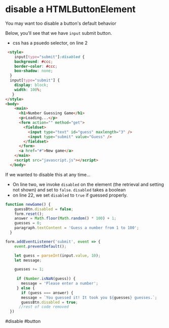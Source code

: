 # disable a HTMLButtonElement 

You may want too disable a button's default behavior

Below, you'll see that we have `input` submit button. 

- css has a psuedo selector, on line 2

```html
 <style>
	input[type="submit"]:disabled {
    background: #ccc;
    border-color: #ccc;
    box-shadow: none;
  }
  input[type="submit"] {
    display: block;
    width: 100%;
   }
</style>
<body>
    <main>
      <h1>Number Guessing Game</h1>
      <p>Loading...</p>
      <form action="" method="get">
        <fieldset>
          <input type="text" id="guess" maxlength="3" />
          <input type="submit" value="Guess" />
        </fieldset>
      </form>
      <a href="#">New game</a>
    </main>
    <script src="javascript.js"></script>
  </body>
```

If we wanted to disable this at any time...

- On line two, we invoke `disabled` on the element (the retrieval and setting not shown) and set to `false`.  `disabled` takes a boolean
- on line 22, we set `disabled` to `true` if guessed properly.

```js
function newGame() {
    guessBtn.disabled = false;
    form.reset();
    answer = Math.floor(Math.random() * 100) + 1;
    guesses = 0;
    paragraph.textContent = 'Guess a number from 1 to 100';
  }

form.addEventListener('submit', event => {
    event.preventDefault();

    let guess = parseInt(input.value, 10);
    let message;

    guesses += 1;
    
     if (Number.isNaN(guess)) {
       message = 'Please enter a number';
     } else {
       if (guess === answer) {
       message = `You guessed it! It took you ${guesses} guesses.`;
       guessBtn.disabled = true;
      //rest of code removed
  })
```

#disable #button